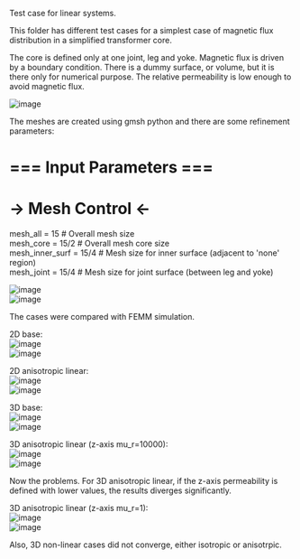 Test case for linear systems.  
  
This folder has different test cases for a simplest case of magnetic flux distribution in a simplified transformer core.  
  
The core is defined only at one joint, leg and yoke. Magnetic flux is driven by a boundary condition. There is a dummy surface, or volume, but it is there only for numerical purpose. The relative permeability is low enough to avoid magnetic flux.  

![image](Figures/mesh_bodies.png)
  
The meshes are created using gmsh python and there are some refinement parameters:   
  
# === Input Parameters ===  
# -> Mesh Control <-  
  
mesh_all = 15            # Overall mesh size  
mesh_core = 15/2         # Overall mesh core size  
mesh_inner_surf = 15/4   # Mesh size for inner surface (adjacent to 'none' region)  
mesh_joint = 15/4        # Mesh size for joint surface (between leg and yoke)  
  
![image](Figures/mesh_inner.png)  
![image](Figures/mesh_joint.png)  
  
The cases were compared with FEMM simulation.
  
2D base:  
![image](Figures/case_2d.png)   
![image](Figures/femm.png)   
  
2D anisotropic linear:  
![image](Figures/case_2d_aniso.png)   
![image](Figures/femm_aniso.png)   
  
3D base:  
![image](Figures/case_3d.png)   
![image](Figures/case_3d_lines.png)  
   
3D anisotropic linear (z-axis mu_r=10000):  
![image](Figures/case_3d_aniso.png)   
![image](Figures/case_3d_aniso_lines.png)  

Now the problems. For 3D anisotropic linear, if the z-axis permeability is defined with lower values, 
the results diverges significantly.  
  
3D anisotropic linear (z-axis mu_r=1):  
![image](Figures/case_3d_aniso_urz1.png)   
![image](Figures/case_3d_aniso_urz1_lines.png)  

Also, 3D non-linear cases did not converge, either isotropic or anisotrpic.



  
  




